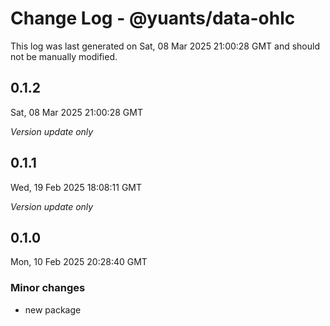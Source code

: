 # Change Log - @yuants/data-ohlc

This log was last generated on Sat, 08 Mar 2025 21:00:28 GMT and should not be manually modified.

## 0.1.2
Sat, 08 Mar 2025 21:00:28 GMT

_Version update only_

## 0.1.1
Wed, 19 Feb 2025 18:08:11 GMT

_Version update only_

## 0.1.0
Mon, 10 Feb 2025 20:28:40 GMT

### Minor changes

- new package

